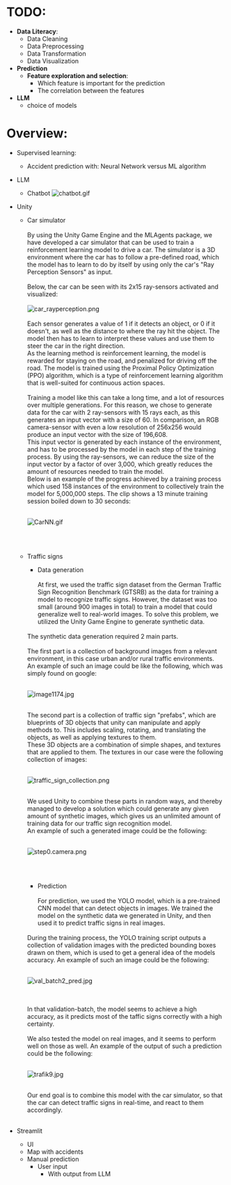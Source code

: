 # TODO:

- **Data Literacy**: 
  - Data Cleaning
  - Data Preprocessing
  - Data Transformation
  - Data Visualization
- **Prediction** 
  - **Feature exploration and selection**: 
    - Which feature is important for the prediction
    - The correlation between the features
- **LLM**
  - choice of models

# Overview:

* Supervised learning:
  * Accident prediction with: Neural Network versus ML algorithm
* LLM
  * Chatbot
    ![chatbot.gif](images/chatbot.gif)

* Unity
  * Car simulator
    <br><br>
    By using the Unity Game Engine and the MLAgents package, we have developed a car simulator that can be used to train a reinforcement learning model to drive a car. The simulator is a 3D environment where the car has to follow a pre-defined road, which the model has to learn to do by itself by using only the car's "Ray Perception Sensors" as input.
    <br><br>
    Below, the car can be seen with its 2x15 ray-sensors activated and visualized:
    <br><br>
    ![car_rayperception.png](images/car_rayperception.png)
    <br><br>
    Each sensor generates a value of 1 if it detects an object, or 0 if it doesn't, as well as the distance to where the ray hit the object. The model then has to learn to interpret these values and use them to steer the car in the right direction.
    <br>
    As the learning method is reinforcement learning, the model is rewarded for staying on the road, and penalized for driving off the road. The model is trained using the Proximal Policy Optimization (PPO) algorithm, which is a type of reinforcement learning algorithm that is well-suited for continuous action spaces.
    <br><br>
    Training a model like this can take a long time, and a lot of resources over multiple generations. For this reason, we chose to generate data for the car with 2 ray-sensors with 15 rays each, as this generates an input vector with a size of 60. In comparison, an RGB camera-sensor with even a low resolution of 256x256 would produce an input vector with the size of 196,608. 
    <br>
    This input vector is generated by each instance of the environment, and has to be processed by the model in each step of the training process. By using the ray-sensors, we can reduce the size of the input vector by a factor of over 3,000, which greatly reduces the amount of resources needed to train the model.
    <br>
    Below is an example of the progress achieved by a training process which used 158 instances of the environment to collectively train the model for 5,000,000 steps. The clip shows a 13 minute training session boiled down to 30 seconds:
    <br><br>

    ![CarNN.gif](images/CarNN.gif)

    <br><br>
  
  * Traffic signs
    * Data generation 
    <br><br>
    At first, we used the traffic sign dataset from the German Traffic Sign Recognition Benchmark (GTSRB) as the data for training a model to recognize traffic signs. However, the dataset was too small (around 900 images in total) to train a model that could generalize well to real-world images. To solve this problem, we utilized the Unity Game Engine to generate synthetic data.
    <br>
    The synthetic data generation required 2 main parts. 
    <br><br>
    The first part is a collection of background images from a relevant environment, in this case urban and/or rural traffic environments.
    <br>
    An example of such an image could be like the following, which was simply found on google:
    <br><br>

    ![image1174.jpg](images/image1174.jpg)

    <br>
    The second part is a collection of traffic sign "prefabs", which are blueprints of 3D objects that unity can manipulate and apply methods to. This includes scaling, rotating, and translating the objects, as well as applying textures to them.
    <br>
    These 3D objects are a combination of simple shapes, and textures that are applied to them. The textures in our case were the following collection of images:
    <br><br>

    ![traffic_sign_collection.png](images/traffic_sign_collection.png)
 
    <br>
    We used Unity to combine these parts in random ways, and thereby managed to develop a solution which could generate any given amount of synthetic images, which gives us an unlimited amount of training data for our traffic sign recognition model.
    <br>
    An example of such a generated image could be the following:
    <br><br>

    ![step0.camera.png](images/step0.camera.png)

    <br><br> 
    
    * Prediction
    <br><br>
    For prediction, we used the YOLO model, which is a pre-trained CNN model that can detect objects in images. We trained the model on the synthetic data we generated in Unity, and then used it to predict traffic signs in real images.
    <br>
    During the training process, the YOLO training script outputs a collection of validation images with the predicted bounding boxes drawn on them, which is used to get a general idea of the models accuracy. An example of such an image could be the following:
    <br><br>

    ![val_batch2_pred.jpg](images/val_batch2_pred.jpg)

    <br><br>
    In that validation-batch, the model seems to achieve a high accuracy, as it predicts most of the taffic signs correctly with a high certainty.
    <br><br>
    We also tested the model on real images, and it seems to perform well on those as well. An example of the output of such a prediction could be the following:
    <br><br>

    ![trafik9.jpg](images/trafik9.jpg)

    <br>
    Our end goal is to combine this model with the car simulator, so that the car can detect traffic signs in real-time, and react to them accordingly.
    <br><br>

* Streamlit
  * UI
  * Map with accidents
  * Manual prediction
    * User input
      * With output from LLM   
